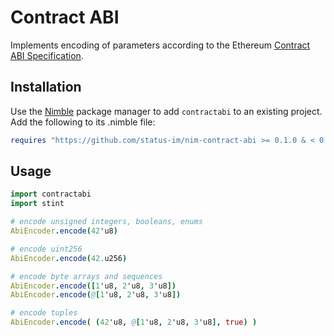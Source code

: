 Contract ABI
============

Implements encoding of parameters according to the Ethereum
[Contract ABI Specification][1].

Installation
------------

Use the [Nimble][2] package manager to add `contractabi` to an existing project.
Add the following to its .nimble file:

```nim
requires "https://github.com/status-im/nim-contract-abi >= 0.1.0 & < 0.2.0"
```

Usage
-----

```nim
import contractabi
import stint

# encode unsigned integers, booleans, enums
AbiEncoder.encode(42'u8)

# encode uint256
AbiEncoder.encode(42.u256)

# encode byte arrays and sequences
AbiEncoder.encode([1'u8, 2'u8, 3'u8])
AbiEncoder.encode(@[1'u8, 2'u8, 3'u8])

# encode tuples
AbiEncoder.encode( (42'u8, @[1'u8, 2'u8, 3'u8], true) )
```

[1]: https://docs.soliditylang.org/en/latest/abi-spec.html
[2]: https://github.com/nim-lang/nimble
